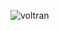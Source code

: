 ![voltran](https://user-images.githubusercontent.com/114237174/206858550-2b53b016-0659-4bc7-b0d0-3df62adf5c63.png)
